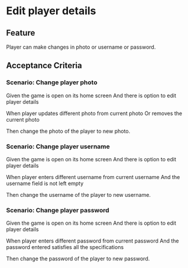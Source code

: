 # Edit player details

## Feature

Player can make changes in photo or username or password.

## Acceptance Criteria

### Scenario: Change player photo

  Given the game is open on its home screen
  And there is option to edit player details

  When player updates different photo from current photo
  Or removes the current photo

  Then change the photo of the player to new photo.

### Scenario: Change player username

  Given the game is open on its home screen
  And there is option to edit player details

  When player enters different username from current username
  And the username field is not left empty

  Then change the username of the player to new username.
  
### Scenario: Change player password

  Given the game is open on its home screen
  And there is option to edit player details

  When player enters different password from current password
  And the password entered satisfies all the specifications

  Then change the password of the player to new password.
